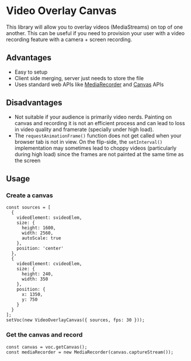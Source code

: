 # Video Overlay Canvas

This library will allow you to overlay videos (MediaStreams) on top of one another. This can be useful if you need to provision your user with a video recording feature with a camera + screen recording.

## Advantages
- Easy to setup
- Client side merging, server just needs to store the file
- Uses standard web APIs like [MediaRecorder](https://developer.mozilla.org/en-US/docs/Web/API/MediaRecorder) and [Canvas](https://developer.mozilla.org/en-US/docs/Web/API/Canvas_API) APIs

## Disadvantages
- Not suitable if your audience is primarily video nerds. Painting on canvas and recording it is not an efficient process and can lead to loss in video quality and framerate (specially under high load).
- The `requestAnimationFrame()` function does not get called when your browser tab is not in view. On the flip-side, the `setInterval()` implementation may sometimes lead to choppy videos (particularly during high load) since the frames are not painted at the same time as the screen

## Usage
### Create a canvas
```
const sources = [
  {
    videoElement: svideoElem,
    size: {
      height: 1600,
      width: 2560,
      autoScale: true
    },
    position: 'center'
  },
  {
    videoElement: cvideoElem,
    size: {
      height: 240,
      width: 350
    },
    position: {
      x: 1350,
      y: 750
    }
  }
];
setVoc(new VideoOverlayCanvas({ sources, fps: 30 }));
```
### Get the canvas and record
```
const canvas = voc.getCanvas();
const mediaRecorder = new MediaRecorder(canvas.captureStream());
```

